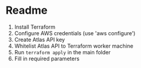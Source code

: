 # Readme

1. Install Terraform
2. Configure AWS credentials (use 'aws configure')
3. Create Atlas API key
4. Whitelist Atlas API to Terraform worker machine 
5. Run `terraform apply` in the main folder
6. Fill in required parameters